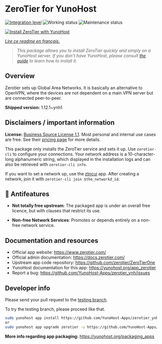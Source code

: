 <!--
N.B.: This README was automatically generated by https://github.com/YunoHost/apps/tree/master/tools/README-generator
It shall NOT be edited by hand.
-->

# ZeroTier for YunoHost

[![Integration level](https://dash.yunohost.org/integration/zerotier.svg)](https://dash.yunohost.org/appci/app/zerotier) ![Working status](https://ci-apps.yunohost.org/ci/badges/zerotier.status.svg) ![Maintenance status](https://ci-apps.yunohost.org/ci/badges/zerotier.maintain.svg)

[![Install ZeroTier with YunoHost](https://install-app.yunohost.org/install-with-yunohost.svg)](https://install-app.yunohost.org/?app=zerotier)

*[Lire ce readme en français.](./README_fr.md)*

> *This package allows you to install ZeroTier quickly and simply on a YunoHost server.
If you don't have YunoHost, please consult [the guide](https://yunohost.org/#/install) to learn how to install it.*

## Overview

Zerotier sets up Global Area Networks.
It is basically an alternative to OpenVPN, where the devices are not dependent on a main VPN server but are connected peer-to-peer.


**Shipped version:** 1.12.1~ynh1
## Disclaimers / important information

**License:** [Business Source License 1.1](https://github.com/zerotier/ZeroTierOne/blob/master/LICENSE.txt).
Most personal and internal use cases are free. See their [pricing page](https://zerotier.com/pricing/) for more details.

This package only installs the ZeroTier service and sets it up.
Use `zerotier-cli` to configure your connections. Your network address is a 10-character-long alphanumeric string,
 which displayed in the installation logs and can also be retrieved with `zerotier-cli info`.

If you want to set a network up, use the [ztncui](https://github.com/YunoHost-Apps/ztncui_ynh) app.
After creating a network, join it with `zerotier-cli join $the_networkd_id`.

## :red_circle: Antifeatures

- **Not totally free upstream**: The packaged app is under an overall free licence, but with clauses that restrict its use.

- **Non-free Network Services**: Promotes or depends entirely on a non-free network service.

## Documentation and resources

* Official app website: <https://www.zerotier.com/>
* Official admin documentation: <https://docs.zerotier.com/>
* Upstream app code repository: <https://github.com/zerotier/ZeroTierOne>
* YunoHost documentation for this app: <https://yunohost.org/app_zerotier>
* Report a bug: <https://github.com/YunoHost-Apps/zerotier_ynh/issues>

## Developer info

Please send your pull request to the [testing branch](https://github.com/YunoHost-Apps/zerotier_ynh/tree/testing).

To try the testing branch, please proceed like that.

``` bash
sudo yunohost app install https://github.com/YunoHost-Apps/zerotier_ynh/tree/testing --debug
or
sudo yunohost app upgrade zerotier -u https://github.com/YunoHost-Apps/zerotier_ynh/tree/testing --debug
```

**More info regarding app packaging:** <https://yunohost.org/packaging_apps>
